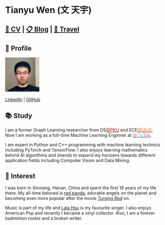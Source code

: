 # Tianyu Wen (文 天宇)

<!-- ### Always towards 🏳️‍🌈<span style="color:red">r</span><span style="color:orange">a</span><span style="color:#edde09">i</span><span style="color:green">n</span><span style="color:#04d9b9">b</span><span style="color:blue">o</span><span style="color:purple">w</span> and <img src="img/redpanda.png" width=20/><span style="color:#e68702">red pandas</span>. -->

## [💼 CV](./cv.md) | [📋 Blog](./blog/blogs.md) | [🚢 Travel](./Travel/travel.md)

## 🔗 Profile
<img src="img/me3.jpeg" width=111>

[LinkedIn](https://www.linkedin.com/in/tianyu-wen-54512b273/) | [GitHub](https://github.com/Wen-Tianyu)

## 📚 Study
I am a former Graph Learning researcher from DS[<span style="color:#a60f0f">@PKU</span>](https://english.pku.edu.cn/) and ECE[<span style="color:#ff6200">@UIUC</span>](https://ece.illinois.edu/). Now I am working as a full-time Machine Learning Enginner at [<span style="color:#ff5967">@</span>](https://www.tiktok.com/about?lang=en)[<span style="color:#29f4ff">Tik</span>](https://www.tiktok.com/about?lang=en)[<span style="color:#ff5967">Tok</span>](https://www.tiktok.com/about?lang=en).

I am expert in Python and C++ programming with machine learning technics including PyTorch and TensorFlow. I also enjoys learning mathematics behind AI algorithms and intends to expand my horizens towards different application fields including Computer Vision and Data Mining.

## 🎨 Interest

I was born in Xinxiang, Henan, China and spent the first 18 years of my life there. My all-time beloved is [red panda](https://en.wikipedia.org/wiki/Red_panda), adorable angels on the planet and becoming even more popular after the movie *[Turning Red](https://en.wikipedia.org/wiki/Turning_Red)* on.

Music is part of my life and [Lala Hsu](https://en.wikipedia.org/wiki/Lala_Hsu) is my favourite singer. I also enjoys American Pop and recently I became a vinyl collector.
Also, I am a forever badminton rookie and a broken writer.